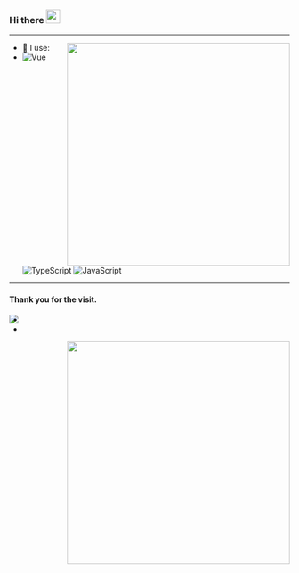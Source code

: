 ### Hi there <img src="https://media.giphy.com/media/hvRJCLFzcasrR4ia7z/giphy.gif" width="25px">



---
<img align="right" width="400" src="https://github-readme-stats.vercel.app/api/top-langs/?username=Linjianwei99&layout=compact&show_icons=true">
  
- 🚀 I use:
- ![Vue](https://img.shields.io/badge/-Vue-green?style=plastic&logo=Vue)
  ![TypeScript](https://img.shields.io/badge/-TypeScript-blue?style=plastic&logo=typescript)
  ![JavaScript](https://img.shields.io/badge/-JavaScript-black?style=plastic&logo=javascript)
 
---

#### Thank you for the visit.
<img align="left" src="http://profile-counter.glitch.me/Linjianwei99/count.svg" />

-
-



  
<img align="right" width="400" src="https://github-readme-stats.vercel.app/api?username=Linjianwei99&show_icons=true">

  
  
  
<!--
**Linjianwei99/Linjianwei99** is a ✨ _special_ ✨ repository because its `README.md` (this file) appears on your GitHub profile.

Here are some ideas to get you started:

- 🔭 I’m currently working on ...
- 🌱 I’m currently learning ...
- 👯 I’m looking to collaborate on ...
- 🤔 I’m looking for help with ...
- 💬 Ask me about ...
- 📫 How to reach me: ...
- 😄 Pronouns: ...
- ⚡ Fun fact: ...
-->
